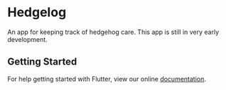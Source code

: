 # Hedgelog

An app for keeping track of hedgehog care. This app is still in very early development.

## Getting Started

For help getting started with Flutter, view our online
[documentation](https://flutter.io/).
